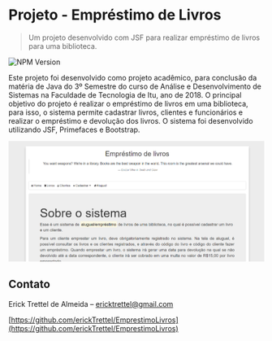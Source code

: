 # Projeto - Empréstimo de Livros
> Um projeto desenvolvido com JSF para realizar empréstimo de livros para uma biblioteca.

![NPM Version][npm-image]

Este projeto foi desenvolvido como projeto acadêmico, para conclusão da matéria de Java do 3º Semestre do curso de Análise e Desenvolvimento de Sistemas na Faculdade de Tecnologia de Itu, ano de 2018.
O principal objetivo do projeto é realizar o empréstimo de livros em uma biblioteca, para isso, o sistema permite cadastrar livros, clientes e funcionários e realizar o empréstimo e devolução dos livros. O sistema foi desenvolvido utilizando JSF, Primefaces e Bootstrap.

![](inicio.png)

## Contato

Erick Trettel de Almeida – ericktrettel@gmail.com

[https://github.com/erickTrettel/EmprestimoLivros](https://github.com/erickTrettel/EmprestimoLivros)

<!-- Markdown link & img dfn's -->
[npm-image]: https://img.shields.io/badge/version-1.0.0-blue.svg